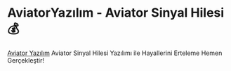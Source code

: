 # AviatorYazılım - Aviator Sinyal Hilesi 💰
[Aviator Yazılım](https://aviatoryazilim.net)
Aviator Sinyal Hilesi Yazılımı ile Hayallerini Erteleme Hemen Gerçekleştir!
